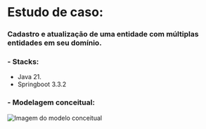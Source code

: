 # Estudo de caso:
### Cadastro e atualização de uma entidade com múltiplas entidades em seu domínio.

### - Stacks:
* Java 21.
* Springboot 3.3.2

### - Modelagem conceitual:
<img src="https://i.postimg.cc/7hfbd52b/modelagem-conceitual-mantenedora-drawio.png" alt="Imagem do modelo conceitual">
